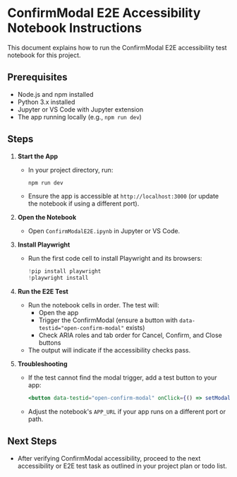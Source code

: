 # ConfirmModal E2E Accessibility Notebook Instructions

This document explains how to run the ConfirmModal E2E accessibility test notebook for this project.

## Prerequisites
- Node.js and npm installed
- Python 3.x installed
- Jupyter or VS Code with Jupyter extension
- The app running locally (e.g., `npm run dev`)

## Steps

1. **Start the App**
   - In your project directory, run:
     ```sh
     npm run dev
     ```
   - Ensure the app is accessible at `http://localhost:3000` (or update the notebook if using a different port).

2. **Open the Notebook**
   - Open `ConfirmModalE2E.ipynb` in Jupyter or VS Code.

3. **Install Playwright**
   - Run the first code cell to install Playwright and its browsers:
     ```python
     !pip install playwright
     !playwright install
     ```

4. **Run the E2E Test**
   - Run the notebook cells in order. The test will:
     - Open the app
     - Trigger the ConfirmModal (ensure a button with `data-testid="open-confirm-modal"` exists)
     - Check ARIA roles and tab order for Cancel, Confirm, and Close buttons
   - The output will indicate if the accessibility checks pass.

5. **Troubleshooting**
   - If the test cannot find the modal trigger, add a test button to your app:
     ```jsx
     <button data-testid="open-confirm-modal" onClick={() => setModalOpen(true)}>Open ConfirmModal</button>
     ```
   - Adjust the notebook's `APP_URL` if your app runs on a different port or path.

## Next Steps
- After verifying ConfirmModal accessibility, proceed to the next accessibility or E2E test task as outlined in your project plan or todo list.
